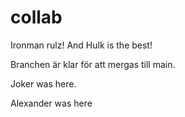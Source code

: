 # collab

Ironman rulz!
And Hulk is the best!

Branchen är klar för att mergas till main.

Joker was here.

Alexander was here
